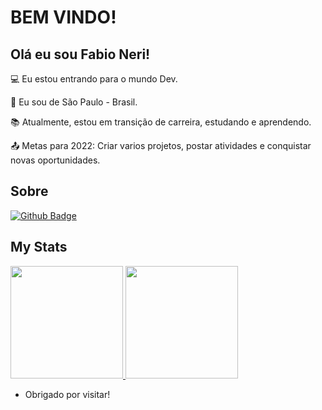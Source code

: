# BEM VINDO!

 

## Olá eu sou Fabio Neri!

 

:computer: Eu estou entrando para o mundo Dev. 

:house_with_garden: Eu sou de São Paulo - Brasil.

:books: Atualmente, estou em transição de carreira, estudando e aprendendo. 

:outbox_tray: Metas para 2022: Criar varios projetos, postar atividades e conquistar novas oportunidades.
 

## Sobre

[![Github Badge](https://img.shields.io/badge/-Github-000?style=flat-square&logo=Github&logoColor=white&link=LINK_GIT)](LINK_GIT)

## My Stats
<p>
<a href="https://github.com/webdfabinho">
  <img height="180em" src="https://github-readme-stats.vercel.app/api?username=omatheuscaetano&show_icons=true&theme=radical" />
  <img height="180em" src="https://github-readme-stats-eight-theta.vercel.app/api/top-langs/?username=omatheuscaetano&theme=radical&layout=compact&exclude_lang=java+r" />
</a>
</p>

- Obrigado por visitar!
